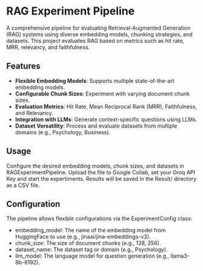 # RAG Experiment Pipeline

A comprehensive pipeline for evaluating Retrieval-Augmented Generation (RAG) systems using diverse embedding models, chunking strategies, and datasets. This project evaluates RAG based on metrics such as hit rate, MRR, relevancy, and faithfulness.

## Features

- **Flexible Embedding Models**: Supports multiple state-of-the-art embedding models.
- **Configurable Chunk Sizes**: Experiment with varying document chunk sizes.
- **Evaluation Metrics**: Hit Rate, Mean Reciprocal Rank (MRR), Faithfulness, and Relevancy.
- **Integration with LLMs**: Generate context-specific questions using LLMs.
- **Dataset Versatility**: Process and evaluate datasets from multiple domains (e.g., Psychology, Business).

## Usage

Configure the desired embedding models, chunk sizes, and datasets in RAGExperimentPipeline.
Upload the file to Google Collab, set your Groq API Key and start the expertiments.
Results will be saved in the Result/ directory as a CSV file.

## Configuration
The pipeline allows flexible configurations via the ExperimentConfig class:
- embedding_model: The name of the embedding model from HuggingFace to use (e.g., jinaai/jina-embeddings-v3).
- chunk_size: The size of document chunks (e.g., 128, 256).
- dataset_name: The dataset tag or domain (e.g., Psychology).
- llm_model: The language model for question generation (e.g., llama3-8b-8192).
